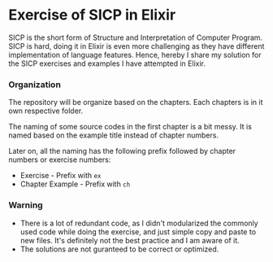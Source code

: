 # Exercise of SICP in Elixir

SICP is the short form of Structure and Interpretation of Computer
Program. SICP is hard, doing it in Elixir is even more challenging as they have
different implementation of language features. Hence, hereby I share my
solution for the SICP exercises and examples I have attempted in Elixir.

### Organization

The repository will be organize based on the chapters. Each chapters is in it
own respective folder.

The naming of some source codes in the first chapter is a bit messy. It is named based on the example title instead of chapter numbers.

Later on, all the naming has the following prefix followed by chapter numbers or exercise numbers:

- Exercise - Prefix with `ex`
- Chapter Example - Prefix with `ch`

### Warning

- There is a lot of redundant code, as I didn't modularized the commonly used
code while doing the exercise, and just simple copy and paste to new files.
It's definitely not the best practice and I am aware of it.
- The solutions are not guranteed to be correct or optimized.









